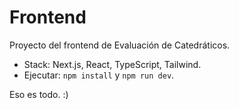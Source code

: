 # Frontend

Proyecto del frontend de Evaluación de Catedráticos.

- Stack: Next.js, React, TypeScript, Tailwind.
- Ejecutar: `npm install` y `npm run dev`.

Eso es todo. :)